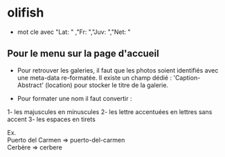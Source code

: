 # olifish
- mot cle avec "Lat: " ,"Fr: ","Juv: ","Net: "

## Pour le menu sur la page d'accueil
- Pour retrouver les galeries, il faut que les photos soient identifiés avec une meta-data re-formatée. Il existe un champ dédié : 'Caption-Abstract' (location) pour stocker le titre de la galerie.

- Pour formater une nom il faut convertir :

1- les majuscules en minuscules
2- les lettre accentuées en lettres sans accent
3- les espaces en tirets

Ex.  
Puerto del Carmen => puerto-del-carmen  
Cerbère => cerbere
